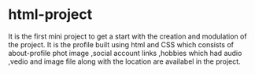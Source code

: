 # html-project
It is the first mini project to get a start with the creation and modulation of the project. It is the profile built using html and CSS which consists of about-profile phot image ,social account links ,hobbies which had audio  ,vedio and image file along with the location are availabel in the  project.
